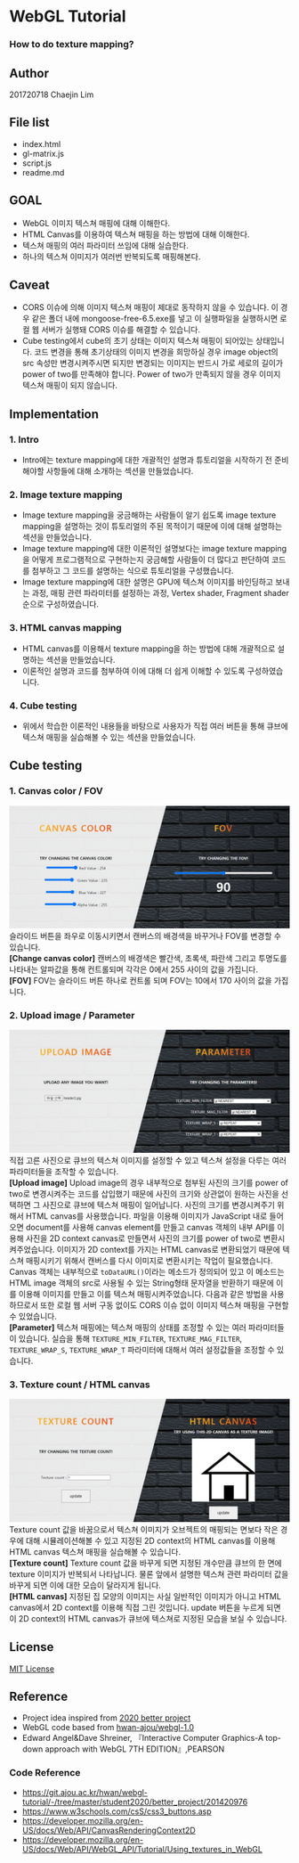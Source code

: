 # WebGL Tutorial
### How to do texture mapping?

## Author
201720718 Chaejin Lim

## File list
- index.html
- gl-matrix.js
- script.js
- readme.md

## GOAL
- WebGL 이미지 텍스쳐 매핑에 대해 이해한다.
- HTML Canvas를 이용하여 텍스쳐 매핑을 하는 방법에 대해 이해한다.
- 텍스쳐 매핑의 여러 파라미터 쓰임에 대해 실습한다.
- 하나의 텍스쳐 이미지가 여러번 반복되도록 매핑해본다.

## Caveat
- CORS 이슈에 의해 이미지 텍스쳐 매핑이 제대로 동작하지 않을 수 있습니다. 이 경우 같은 폴더 내에 mongoose-free-6.5.exe를 넣고 이 실행파일을 실행하시면 로컬 웹 서버가 실행돼 CORS 이슈를 해결할 수 있습니다.
- Cube testing에서 cube의 초기 상태는 이미지 텍스쳐 매핑이 되어있는 상태입니다. 코드 변경을 통해 초기상태의 이미지 변경을 희망하실 경우 image object의 src 속성만 변경시켜주시면 되지만 변경되는 이미지는 반드시 가로 세로의 길이가 power of two를 만족해야 합니다. Power of two가 만족되지 않을 경우 이미지 텍스쳐 매핑이 되지 않습니다.

## Implementation
### 1. Intro
- Intro에는 texture mapping에 대한 개괄적인 설명과 튜토리얼을 시작하기 전 준비해야할 사항들에 대해 소개하는 섹션을 만들었습니다.

### 2. Image texture mapping
- Image texture mapping을 궁금해하는 사람들이 알기 쉽도록 image texture mapping을 설명하는 것이 튜토리얼의 주된 목적이기 때문에 이에 대해 설명하는 섹션을 만들었습니다.
- Image texture mapping에 대한 이론적인 설명보다는 image texture mapping을 어떻게 프로그램적으로 구현하는지 궁금해할 사람들이 더 많다고 판단하여 코드를 첨부하고 그 코드를 설명하는 식으로 튜토리얼을 구성했습니다.
- Image texture mapping에 대한 설명은 GPU에 텍스쳐 이미지를 바인딩하고 보내는 과정, 매핑 관련 파라미터를 설정하는 과정, Vertex shader, Fragment shader순으로 구성하였습니다.

### 3. HTML canvas mapping
- HTML canvas를 이용해서 texture mapping을 하는 방법에 대해 개괄적으로 설명하는 섹션을 만들었습니다.
- 이론적인 설명과 코드를 첨부하여 이에 대해 더 쉽게 이해할 수 있도록 구성하였습니다.

### 4. Cube testing
- 위에서 학습한 이론적인 내용들을 바탕으로 사용자가 직접 여러 버튼을 통해 큐브에 텍스쳐 매핑을 실습해볼 수 있는 섹션을 만들었습니다.

## Cube testing
### 1. Canvas color / FOV
![color-fov](./images/color-fov.png)
슬라이드 버튼을 좌우로 이동시키면서 캔버스의 배경색을 바꾸거나 FOV를 변경할 수 있습니다.  
**[Change canvas color]** 캔버스의 배경색은 빨간색, 초록색, 파란색 그리고 투명도를 나타내는 알파값을 통해 컨트롤되며 각각은 0에서 255 사이의 값을 가집니다.  
**[FOV]** FOV는 슬라이드 버튼 하나로 컨트롤 되며 FOV는 10에서 170 사이의 값을 가집니다.

### 2. Upload image / Parameter
![upload-parameter](./images/upload-parameter.png)
직접 고른 사진으로 큐브의 텍스쳐 이미지를 설정할 수 있고 텍스쳐 설정을 다루는 여러 파라미터들을 조작할 수 있습니다.  
**[Upload image]** Upload image의 경우 내부적으로 첨부된 사진의 크기를 power of two로 변경시켜주는 코드를 삽입했기 때문에 사진의 크기와 상관없이 원하는 사진을 선택하면 그 사진으로 큐브에 텍스쳐 매핑이 일어납니다. 사진의 크기를 변경시켜주기 위해서 HTML canvas를 사용했습니다. 파일을 이용해 이미지가 JavaScript 내로 들어오면 document를 사용해 canvas element를 만들고 canvas 객체의 내부 API를 이용해 사진을 2D context canvas로 만들면서 사진의 크기를 power of two로 변환시켜주었습니다. 이미지가 2D context를 가지는 HTML canvas로 변환되었기 때문에 텍스쳐 매핑시키기 위해서 캔버스를 다시 이미지로 변환시키는 작업이 필요했습니다. Canvas 객체는 내부적으로 `toDataURL()`이라는 메소드가 정의되어 있고 이 메소드는 HTML image 객체의 src로 사용될 수 있는 String형태 문자열을 반환하기 때문에 이를 이용해 이미지를 만들고 이를 텍스쳐 매핑시켜주었습니다. 다음과 같은 방법을 사용하므로서 또한 로컬 웹 서버 구동 없이도 CORS 이슈 없이 이미지 텍스쳐 매핑을 구현할 수 있었습니다.  
**[Parameter]** 텍스쳐 매핑에는 텍스쳐 매핑의 상태를 조정할 수 있는 여러 파라미터들이 있습니다. 실습을 통해 `TEXTURE_MIN_FILTER`, `TEXTURE_MAG_FILTER`, `TEXTURE_WRAP_S`, `TEXTURE_WRAP_T` 파라미터에 대해서 여러 설정값들을 조정할 수 있습니다.

### 3. Texture count / HTML canvas
![count-canvas](./images/count-canvas.png)
Texture count 값을 바꿈으로서 텍스쳐 이미지가 오브젝트의 매핑되는 면보다 작은 경우에 대해 시뮬레이션해볼 수 있고 지정된 2D context의 HTML canvas를 이용해 HTML canvas 텍스쳐 매핑을 실습해볼 수 있습니다.  
**[Texture count]** Texture count 값을 바꾸게 되면 지정된 개수만큼 큐브의 한 면에 texture 이미지가 반복되서 나타납니다. 물론 앞에서 설명한 텍스쳐 관련 파라미터 값을 바꾸게 되면 이에 대한 모습이 달라지게 됩니다.  
**[HTML canvas]** 지정된 집 모양의 이미지는 사실 일반적인 이미지가 아니고 HTML canvas에서 2D context를 이용해 직접 그린 것입니다. update 버튼을 누르게 되면 이 2D context의 HTML canvas가 큐브에 텍스쳐로 지정된 모습을 보실 수 있습니다.

## License
[MIT License](./LICENSE)

## Reference
- Project idea inspired from [2020 better project](https://git.ajou.ac.kr/hwan/webgl-tutorial/-/tree/master/student2020/better_project)
- WebGL code based from [hwan-ajou/webgl-1.0](https://github.com/hwan-ajou/webgl-1.0)
- Edward Angel&Dave Shreiner, 『Interactive Computer Graphics-A top-down approach with WebGL 7TH EDITION』,PEARSON

### Code Reference
- https://git.ajou.ac.kr/hwan/webgl-tutorial/-/tree/master/student2020/better_project/201420976
- https://www.w3schools.com/csS/css3_buttons.asp
- https://developer.mozilla.org/en-US/docs/Web/API/CanvasRenderingContext2D
- https://developer.mozilla.org/en-US/docs/Web/API/WebGL_API/Tutorial/Using_textures_in_WebGL


